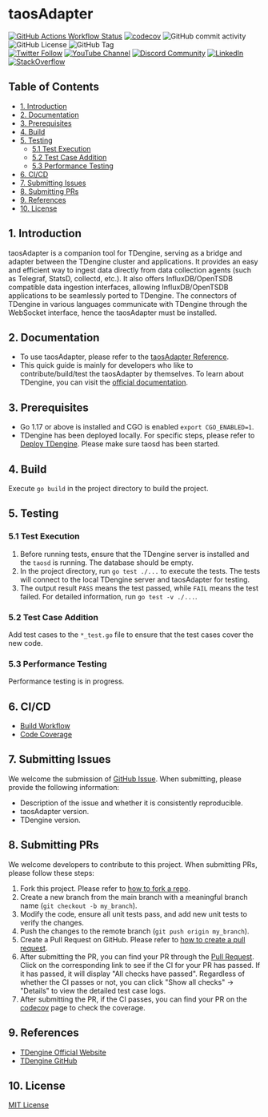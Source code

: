 <!-- omit in toc -->
# taosAdapter

<!-- omit in toc -->
[![GitHub Actions Workflow Status](https://img.shields.io/github/actions/workflow/status/taosdata/taosadapter/build.yml)](https://github.com/taosdata/taosadapter/actions/workflows/build.yml)
[![codecov](https://codecov.io/gh/taosdata/taosadapter/graph/badge.svg?token=WCN19U180U)](https://codecov.io/gh/taosdata/taosadapter)
![GitHub commit activity](https://img.shields.io/github/commit-activity/m/taosdata/taosadapter)
![GitHub License](https://img.shields.io/github/license/taosdata/taosadapter)
![GitHub Tag](https://img.shields.io/github/v/tag/taosdata/taosadapter?label=latest)
<br />
[![Twitter Follow](https://img.shields.io/twitter/follow/tdenginedb?label=TDengine&style=social)](https://twitter.com/tdenginedb)
[![YouTube Channel](https://img.shields.io/badge/Subscribe_@tdengine--white?logo=youtube&style=social)](https://www.youtube.com/@tdengine)
[![Discord Community](https://img.shields.io/badge/Join_Discord--white?logo=discord&style=social)](https://discord.com/invite/VZdSuUg4pS)
[![LinkedIn](https://img.shields.io/badge/Follow_LinkedIn--white?logo=linkedin&style=social)](https://www.linkedin.com/company/tdengine)
[![StackOverflow](https://img.shields.io/badge/Ask_StackOverflow--white?logo=stackoverflow&style=social&logoColor=orange)](https://stackoverflow.com/questions/tagged/tdengine)

<!-- omit in toc -->

## Table of Contents

<!-- omit in toc -->

- [1. Introduction](#1-introduction)
- [2. Documentation](#2-documentation)
- [3. Prerequisites](#3-prerequisites)
- [4. Build](#4-build)
- [5. Testing](#5-testing)
    - [5.1 Test Execution](#51-test-execution)
    - [5.2 Test Case Addition](#52-test-case-addition)
    - [5.3 Performance Testing](#53-performance-testing)
- [6. CI/CD](#6-cicd)
- [7. Submitting Issues](#7-submitting-issues)
- [8. Submitting PRs](#8-submitting-prs)
- [9. References](#9-references)
- [10. License](#10-license)

## 1. Introduction

taosAdapter is a companion tool for TDengine, serving as a bridge and adapter between the TDengine cluster and
applications. It provides an easy and efficient way to ingest data directly from data collection agents (such as
Telegraf, StatsD, collectd, etc.). It also offers InfluxDB/OpenTSDB compatible data ingestion interfaces, allowing
InfluxDB/OpenTSDB applications to be seamlessly ported to TDengine. The connectors of TDengine in various languages
communicate with TDengine through the WebSocket interface, hence the taosAdapter must be installed.

## 2. Documentation

- To use taosAdapter, please refer to
  the [taosAdapter Reference](https://docs.tdengine.com/tdengine-reference/components/taosadapter/).
- This quick guide is mainly for developers who like to contribute/build/test the taosAdapter by themselves. To learn
  about TDengine, you can visit the [official documentation](https://docs.tdengine.com).

## 3. Prerequisites

- Go 1.17 or above is installed and CGO is enabled `export CGO_ENABLED=1`.
- TDengine has been deployed locally. For specific steps, please refer
  to [Deploy TDengine](https://docs.tdengine.com/get-started/deploy-from-package/). Please make sure taosd has been
  started.

## 4. Build

Execute `go build` in the project directory to build the project.

## 5. Testing

### 5.1 Test Execution

1. Before running tests, ensure that the TDengine server is installed and the `taosd` is running.
   The database should be empty.
2. In the project directory, run `go test ./...` to execute the tests. The tests will connect to the local TDengine
   server and taosAdapter for testing.
3. The output result `PASS` means the test passed, while `FAIL` means the test failed. For detailed information, run
   `go test -v ./...`.

### 5.2 Test Case Addition

Add test cases to the `*_test.go` file to ensure that the test cases cover the new code.

### 5.3 Performance Testing

Performance testing is in progress.

## 6. CI/CD

- [Build Workflow](https://github.com/taosdata/taosadapter/actions/workflows/build.yml)
- [Code Coverage](https://app.codecov.io/gh/taosdata/taosadapter)

## 7. Submitting Issues

We welcome the submission of [GitHub Issue](https://github.com/taosdata/taosadapter/issues/new?template=Blank+issue).
When
submitting, please provide the following information:

- Description of the issue and whether it is consistently reproducible.
- taosAdapter version.
- TDengine version.

## 8. Submitting PRs

We welcome developers to contribute to this project. When submitting PRs, please follow these steps:

1. Fork this project. Please refer
   to [how to fork a repo](https://docs.github.com/en/get-started/quickstart/fork-a-repo).
2. Create a new branch from the main branch with a meaningful branch name (`git checkout -b my_branch`).
3. Modify the code, ensure all unit tests pass, and add new unit tests to verify the changes.
4. Push the changes to the remote branch (`git push origin my_branch`).
5. Create a Pull Request on GitHub. Please refer
   to [how to create a pull request](https://docs.github.com/en/pull-requests/collaborating-with-pull-requests/proposing-changes-to-your-work-with-pull-requests/creating-a-pull-request).
6. After submitting the PR, you can find your PR through
   the [Pull Request](https://github.com/taosdata/taosadapter/pulls). Click on the corresponding link to see if the CI
   for
   your PR has passed. If it has passed, it will display "All checks have passed". Regardless of whether the CI passes
   or not, you can click "Show all checks" -> "Details" to view the detailed test case logs.
7. After submitting the PR, if the CI passes, you can find your PR on
   the [codecov](https://app.codecov.io/gh/taosdata/taosadapter/pulls) page to check the coverage.

## 9. References

- [TDengine Official Website](https://tdengine.com/)
- [TDengine GitHub](https://github.com/taosdata/TDengine)

## 10. License

[MIT License](./LICENSE)